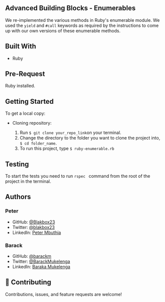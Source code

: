## Advanced Building Blocks - Enumerables

We re-implemented the various methods in Ruby's enumerable module.
We used the `yield` and `#call` keywords as required by the instructions to come up with our own versions of these enumerable methods.

## Built With

- Ruby

## Pre-Request

Ruby installed.

## Getting Started

To get a local copy:

- Cloning repository:

  1. Run `$ git clone your_repo_link`on your terminal.
  2. Change the directory to the folder you want to clone the project into, `$ cd folder_name`.
  3. To run this project, type `$ ruby-enumerable.rb`

## Testing

To start the tests you need to run `rspec ` command from the root of the project in the terminal.

## Authors

### Peter

- GitHub: [@Blakbox23](https://github.com/blakbox23)
- Twitter: [@blakbox23](https://twitter.com/blakbox23)
- LinkedIn: [Peter Mbuthia](https://www.linkedin.com/in/peter-mbuthia-b15791182/)

### Barack

- GitHub: [@barackm](https://github.com/barackm/)
- Twitter: [@BarackMukelenga](https://twitter.com/BarackMukelenga)
- LinkedIn: [Baraka Mukelenga](https://www.linkedin.com/in/baraka-mukelenga/)

## 🤝 Contributing

Contributions, issues, and feature requests are welcome!
